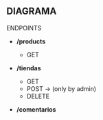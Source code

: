 ## DIAGRAMA

ENDPOINTS
- **/products**
    * GET
- **/tiendas**
    * GET
    * POST -> (only by admin)
    * DELETE
    
- **/comentarios**

